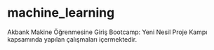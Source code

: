 # machine_learning
Akbank Makine Öğrenmesine Giriş Bootcamp: Yeni Nesil Proje Kampı kapsamında yapılan çalışmaları içermektedir.
